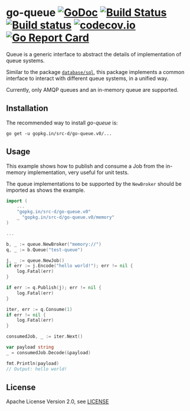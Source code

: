 # go-queue [![GoDoc](https://godoc.org/gopkg.in/src-d/go-queue.v0?status.svg)](https://godoc.org/github.com/src-d/go-queue) [![Build Status](https://travis-ci.org/src-d/go-queue.svg)](https://travis-ci.org/src-d/go-queue) [![Build status](https://ci.appveyor.com/api/projects/status/15cdr1nk890qpk7g?svg=true)](https://ci.appveyor.com/project/mcuadros/go-queue-5ncaj) [![codecov.io](https://codecov.io/github/src-d/go-queue/coverage.svg)](https://codecov.io/github/src-d/go-queue) [![Go Report Card](https://goreportcard.com/badge/github.com/src-d/go-queue)](https://goreportcard.com/report/github.com/src-d/go-queue)

Queue is a generic interface to abstract the details of implementation of queue
systems.

Similar to the package [`database/sql`](https://golang.org/pkg/database/sql/),
this package implements a common interface to interact with different queue
systems, in a unified way.

Currently, only AMQP queues and an in-memory queue are supported.

Installation
------------

The recommended way to install *go-queue* is:

```
go get -u gopkg.in/src-d/go-queue.v0/...
```

Usage
-----

This example shows how to publish and consume a Job from the in-memory
implementation, very useful for unit tests.

The queue implementations to be supported by the `NewBroker` should be imported
as shows the example.

```go
import (
    ...
	"gopkg.in/src-d/go-queue.v0"
	_ "gopkg.in/src-d/go-queue.v0/memory"
)

...

b, _ := queue.NewBroker("memory://")
q, _ := b.Queue("test-queue")

j, _ := queue.NewJob()
if err := j.Encode("hello world!"); err != nil {
    log.Fatal(err)
}

if err := q.Publish(j); err != nil {
    log.Fatal(err)
}

iter, err := q.Consume(1)
if err != nil {
    log.Fatal(err)
}

consumedJob, _ := iter.Next()

var payload string
_ = consumedJob.Decode(&payload)

fmt.Println(payload)
// Output: hello world!
```

License
-------
Apache License Version 2.0, see [LICENSE](LICENSE)